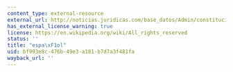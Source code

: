 ```yaml
---
content_type: external-resource
external_url: http://noticias.juridicas.com/base_datos/Admin/constitucion.tp.html
has_external_license_warning: true
license: https://en.wikipedia.org/wiki/All_rights_reserved
status: ''
title: "espa\xF1ol"
uid: bf993e8c-476b-49e3-a181-b7d7a3f481fa
wayback_url: ''
---
```

